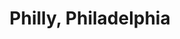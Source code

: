 ---
pid: ch17
title: Philly, Philadelphia
location_transcription: City Hall
coordinates: "[-75.163178454374, 39.951706776816]"
zipcode: '19122'
gen_neighborhood: North Philadelphia
neighborhood: Yorktown,Old Kensington,Jinogi
outside_phl: 
age: '19'
age_range: 13-19
instagram: 
image_file_name: ch_17.jpg
proposal_transcription: P
topic: Sports
topic_summary: 0, 0
type: Sculpture Statue
keywords_other: philly, phillies, baseball
credit: Julia Mattia
image_labels: 
twitter: 
facebook: 
permalink: "/monuments/ch17/"
layout: item-page
---